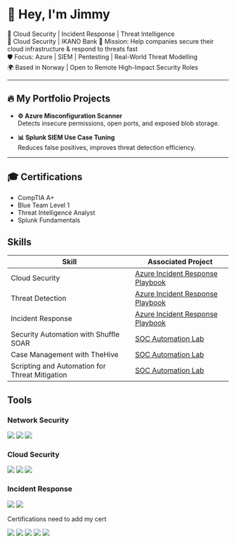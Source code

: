 # 👋 Hey, I'm Jimmy 

🎯 Cloud Security | Incident Response | Threat Intelligence  
💼 Cloud Security | IKANO Bank 
🚀 Mission: Help companies secure their cloud infrastructure & respond to threats fast  
🛡️ Focus: Azure | SIEM | Pentesting | Real-World Threat Modelling  
🌍 Based in Norway | Open to Remote High-Impact Security Roles

---

## 🔥 My Portfolio Projects

- **⚙️ Azure Misconfiguration Scanner**  
  Detects insecure permissions, open ports, and exposed blob storage.

- **📊 Splunk SIEM Use Case Tuning**  
  Reduces false positives, improves threat detection efficiency.

---

## 🎓 Certifications
- CompTIA A+  
- Blue Team Level 1  
- Threat Intelligence Analyst  
- Splunk Fundamentals  

## Skills

| Skill                                         | Associated Project         |
|-----------------------------------------------|----------------------------|
| Cloud Security                                 | [Azure Incident Response Playbook](#)  |
| Threat Detection                               | [Azure Incident Response Playbook](#)  |
| Incident Response                              | [Azure Incident Response Playbook](#)  |
| Security Automation with Shuffle SOAR         | [SOC Automation Lab](#)    |
| Case Management with TheHive                  | [SOC Automation Lab](#)    |
| Scripting and Automation for Threat Mitigation | [SOC Automation Lab](#)    |

## Tools

### Network Security
<div>
    <img src="https://img.shields.io/badge/-Wireshark-1679A7?&style=for-the-badge&logo=Wireshark&logoColor=white" />
    <img src="https://img.shields.io/badge/-Suricata-EF3B2D?&style=for-the-badge&logo=Suricata&logoColor=white" />
    <img src="https://img.shields.io/badge/-Zeek-777BB4?&style=for-the-badge&logo=Zeek&logoColor=white" />
</div>

### Cloud Security
<div>
    <img src="https://img.shields.io/badge/-Azure-0078D4?&style=for-the-badge&logo=Microsoft%20Azure&logoColor=white" />
    <img src="https://img.shields.io/badge/-AWS%20Security-FF9900?&style=for-the-badge&logo=Amazon%20AWS&logoColor=white" />
    <img src="https://img.shields.io/badge/-Google%20Cloud-4285F4?&style=for-the-badge&logo=Google%20Cloud&logoColor=white" />
</div>

### Incident Response
<div>
    <img src="https://img.shields.io/badge/-TheHive-FF5733?&style=for-the-badge&logo=TheHive&logoColor=white" />
    <img src="https://img.shields.io/badge/-MISP-100f33?&style=for-the-badge&logo=MISP&logoColor=white" />
</div>

Certifications
need to add my cert
<div>
<img src="https://img.shields.io/badge/-Security%2B-FF0000?&style=for-the-badge&logo=CompTIA&logoColor=white" />
<img src="https://img.shields.io/badge/-Network%2B-007ACC?&style=for-the-badge&logo=CompTIA&logoColor=white" />
<img src="https://img.shields.io/badge/-A%2B-4D4D4D?&style=for-the-badge&logo=CompTIA&logoColor=white" />
<img src="https://img.shields.io/badge/-CDSA-006400?&style=for-the-badge&logoColor=white" />
<img src="https://img.shields.io/badge/-CCD-000080?&style=for-the-badge&logoColor=white" />
</div>


